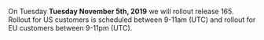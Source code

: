 On Tuesday **Tuesday November 5th, 2019** we will rollout release 165. Rollout for US customers is scheduled between 9-11am (UTC) and rollout for EU customers between 9-11pm (UTC).
